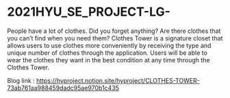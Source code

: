 # 2021HYU_SE_PROJECT-LG-
People have a lot of clothes. Did you forget anything? Are there clothes that you can’t find when you need them?
Clothes Tower is a signature closet that allows users to use clothes more conveniently by receiving the type and unique number of clothes through the application. Users will be able to wear the clothes they want in the best condition at any time through the Clothes Tower.

Blog link : https://hyproject.notion.site/hyproject/CLOTHES-TOWER-73ab761aa988459dadc95ae970b1c435
